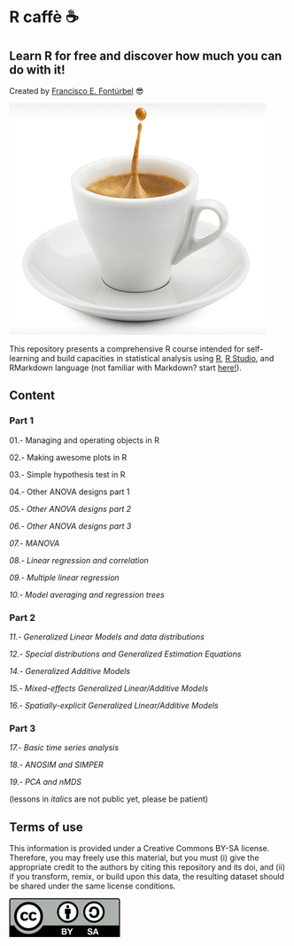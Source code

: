 # R caffè :coffee:

## Learn R for free and discover how much you can do with it!

Created by [Francisco E. Fontúrbel](https://github.com/fonturbel) :sunglasses:

![cup](images/caffe.png)

This repository presents a comprehensive R course intended for self-learning and build capacities in statistical analysis using [R](https://cran.r-project.org), [R Studio](https://rstudio.com), and RMarkdown language (not familiar with Markdown? start [here!](https://guides.github.com/features/mastering-markdown/)).

## Content

### Part 1

01.- Managing and operating objects in R

02.- Making awesome plots in R

03.- Simple hypothesis test in R

04.- Other ANOVA designs part 1

_05.- Other ANOVA designs part 2_

_06.- Other ANOVA designs part 3_

_07.- MANOVA_

_08.- Linear regression and correlation_

_09.- Multiple linear regression_

_10.- Model averaging and regression trees_


### Part 2

_11.- Generalized Linear Models and data distributions_

_12.- Special distributions and Generalized Estimation Equations_

_14.- Generalized Additive Models_

_15.- Mixed-effects Generalized Linear/Additive Models_

_16.- Spatially-explicit Generalized Linear/Additive Models_

### Part 3

_17.- Basic time series analysis_

_18.- ANOSIM and SIMPER_

_19.- PCA and nMDS_


(lessons in _italics_ are not public yet, please be patient)

## Terms of use

This information is provided under a Creative Commons BY-SA license. Therefore, you may freely use this material, but you must (i) give the appropriate credit to the authors by citing this repository and its doi, and (ii) if you transform, remix, or build upon this data, the resulting dataset should be shared under the same license conditions.

![license](images/license.png)
